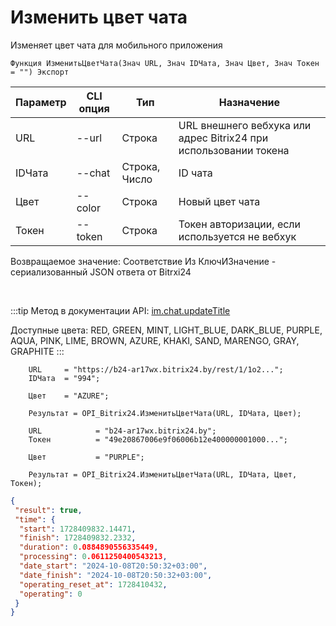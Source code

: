 ﻿---
sidebar_position: 8
---

# Изменить цвет чата
 Изменяет цвет чата для мобильного приложения



`Функция ИзменитьЦветЧата(Знач URL, Знач IDЧата, Знач Цвет, Знач Токен = "") Экспорт`

  | Параметр | CLI опция | Тип | Назначение |
  |-|-|-|-|
  | URL | --url | Строка | URL внешнего вебхука или адрес Bitrix24 при использовании токена |
  | IDЧата | --chat | Строка, Число | ID чата |
  | Цвет | --color | Строка | Новый цвет чата |
  | Токен | --token | Строка | Токен авторизации, если используется не вебхук |

  
  Возвращаемое значение:   Соответствие Из КлючИЗначение - сериализованный JSON ответа от Bitrxi24

<br/>

:::tip
Метод в документации API: [im.chat.updateTitle](https://dev.1c-bitrix.ru/learning/course/?COURSE_ID=93&LESSON_ID=12105)

 Доступные цвета: RED, GREEN, MINT, LIGHT_BLUE, DARK_BLUE, PURPLE, AQUA, PINK, LIME, BROWN, AZURE, KHAKI, SAND, MARENGO, GRAY, GRAPHITE
:::
<br/>


```bsl title="Пример кода"
    URL     = "https://b24-ar17wx.bitrix24.by/rest/1/1o2...";
    IDЧата  = "994";

    Цвет    = "AZURE";

    Результат = OPI_Bitrix24.ИзменитьЦветЧата(URL, IDЧата, Цвет);

    URL            = "b24-ar17wx.bitrix24.by";
    Токен          = "49e20867006e9f06006b12e400000001000...";

    Цвет           = "PURPLE";

    Результат = OPI_Bitrix24.ИзменитьЦветЧата(URL, IDЧата, Цвет, Токен);
```
    



```json title="Результат"
{
 "result": true,
 "time": {
  "start": 1728409832.14471,
  "finish": 1728409832.2332,
  "duration": 0.0884890556335449,
  "processing": 0.0611250400543213,
  "date_start": "2024-10-08T20:50:32+03:00",
  "date_finish": "2024-10-08T20:50:32+03:00",
  "operating_reset_at": 1728410432,
  "operating": 0
 }
}
```
